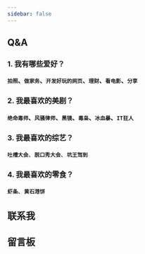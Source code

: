 ```yaml
---
sidebar: false
---
```


## Q&A

### 1. 我有哪些爱好？<br>

**`拍照`、`做家务`、`开发好玩的网页`、`理财`、`看电影`、`分享`**

### 2. 我最喜欢的美剧？<br>

**`绝命毒师`、`风骚律师`、`黑镜`、`毒枭`、`冰血暴`、`IT狂人`**

### 3. 我最喜欢的综艺？

**`吐槽大会`**、**`脱口秀大会`**、**`坑王驾到`**

### 4. 我最喜欢的零食？<br>

**`虾条`**、**`黄石港饼`**

## 联系我

<contact-me/>

## 留言板

<bai-comment :readingNum="true"/>
